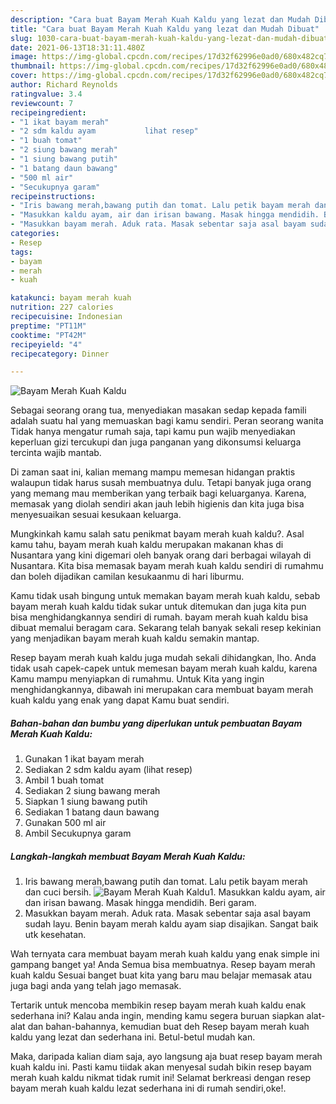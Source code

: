 ```yaml
---
description: "Cara buat Bayam Merah Kuah Kaldu yang lezat dan Mudah Dibuat"
title: "Cara buat Bayam Merah Kuah Kaldu yang lezat dan Mudah Dibuat"
slug: 1030-cara-buat-bayam-merah-kuah-kaldu-yang-lezat-dan-mudah-dibuat
date: 2021-06-13T18:31:11.480Z
image: https://img-global.cpcdn.com/recipes/17d32f62996e0ad0/680x482cq70/bayam-merah-kuah-kaldu-foto-resep-utama.jpg
thumbnail: https://img-global.cpcdn.com/recipes/17d32f62996e0ad0/680x482cq70/bayam-merah-kuah-kaldu-foto-resep-utama.jpg
cover: https://img-global.cpcdn.com/recipes/17d32f62996e0ad0/680x482cq70/bayam-merah-kuah-kaldu-foto-resep-utama.jpg
author: Richard Reynolds
ratingvalue: 3.4
reviewcount: 7
recipeingredient:
- "1 ikat bayam merah"
- "2 sdm kaldu ayam           lihat resep"
- "1 buah tomat"
- "2 siung bawang merah"
- "1 siung bawang putih"
- "1 batang daun bawang"
- "500 ml air"
- "Secukupnya garam"
recipeinstructions:
- "Iris bawang merah,bawang putih dan tomat. Lalu petik bayam merah dan cuci bersih."
- "Masukkan kaldu ayam, air dan irisan bawang. Masak hingga mendidih. Beri garam."
- "Masukkan bayam merah. Aduk rata. Masak sebentar saja asal bayam sudah layu. Benin bayam merah kaldu ayam siap disajikan. Sangat baik utk kesehatan."
categories:
- Resep
tags:
- bayam
- merah
- kuah

katakunci: bayam merah kuah 
nutrition: 227 calories
recipecuisine: Indonesian
preptime: "PT11M"
cooktime: "PT42M"
recipeyield: "4"
recipecategory: Dinner

---
```



![Bayam Merah Kuah Kaldu](https://img-global.cpcdn.com/recipes/17d32f62996e0ad0/680x482cq70/bayam-merah-kuah-kaldu-foto-resep-utama.jpg)

Sebagai seorang orang tua, menyediakan masakan sedap kepada famili adalah suatu hal yang memuaskan bagi kamu sendiri. Peran seorang  wanita Tidak hanya mengatur rumah saja, tapi kamu pun wajib menyediakan keperluan gizi tercukupi dan juga panganan yang dikonsumsi keluarga tercinta wajib mantab.

Di zaman  saat ini, kalian memang mampu memesan hidangan praktis walaupun tidak harus susah membuatnya dulu. Tetapi banyak juga orang yang memang mau memberikan yang terbaik bagi keluarganya. Karena, memasak yang diolah sendiri akan jauh lebih higienis dan kita juga bisa menyesuaikan sesuai kesukaan keluarga. 



Mungkinkah kamu salah satu penikmat bayam merah kuah kaldu?. Asal kamu tahu, bayam merah kuah kaldu merupakan makanan khas di Nusantara yang kini digemari oleh banyak orang dari berbagai wilayah di Nusantara. Kita bisa memasak bayam merah kuah kaldu sendiri di rumahmu dan boleh dijadikan camilan kesukaanmu di hari liburmu.

Kamu tidak usah bingung untuk memakan bayam merah kuah kaldu, sebab bayam merah kuah kaldu tidak sukar untuk ditemukan dan juga kita pun bisa menghidangkannya sendiri di rumah. bayam merah kuah kaldu bisa dibuat memalui beragam cara. Sekarang telah banyak sekali resep kekinian yang menjadikan bayam merah kuah kaldu semakin mantap.

Resep bayam merah kuah kaldu juga mudah sekali dihidangkan, lho. Anda tidak usah capek-capek untuk memesan bayam merah kuah kaldu, karena Kamu mampu menyiapkan di rumahmu. Untuk Kita yang ingin menghidangkannya, dibawah ini merupakan cara membuat bayam merah kuah kaldu yang enak yang dapat Kamu buat sendiri.

<!--inarticleads1-->

##### Bahan-bahan dan bumbu yang diperlukan untuk pembuatan Bayam Merah Kuah Kaldu:

1. Gunakan 1 ikat bayam merah
1. Sediakan 2 sdm kaldu ayam           (lihat resep)
1. Ambil 1 buah tomat
1. Sediakan 2 siung bawang merah
1. Siapkan 1 siung bawang putih
1. Sediakan 1 batang daun bawang
1. Gunakan 500 ml air
1. Ambil Secukupnya garam




<!--inarticleads2-->

##### Langkah-langkah membuat Bayam Merah Kuah Kaldu:

1. Iris bawang merah,bawang putih dan tomat. Lalu petik bayam merah dan cuci bersih.
<img src="https://img-global.cpcdn.com/steps/c64f95af4164afe0/160x128cq70/bayam-merah-kuah-kaldu-langkah-memasak-1-foto.jpg" alt="Bayam Merah Kuah Kaldu">1. Masukkan kaldu ayam, air dan irisan bawang. Masak hingga mendidih. Beri garam.
1. Masukkan bayam merah. Aduk rata. Masak sebentar saja asal bayam sudah layu. Benin bayam merah kaldu ayam siap disajikan. Sangat baik utk kesehatan.




Wah ternyata cara membuat bayam merah kuah kaldu yang enak simple ini gampang banget ya! Anda Semua bisa membuatnya. Resep bayam merah kuah kaldu Sesuai banget buat kita yang baru mau belajar memasak atau juga bagi anda yang telah jago memasak.

Tertarik untuk mencoba membikin resep bayam merah kuah kaldu enak sederhana ini? Kalau anda ingin, mending kamu segera buruan siapkan alat-alat dan bahan-bahannya, kemudian buat deh Resep bayam merah kuah kaldu yang lezat dan sederhana ini. Betul-betul mudah kan. 

Maka, daripada kalian diam saja, ayo langsung aja buat resep bayam merah kuah kaldu ini. Pasti kamu tiidak akan menyesal sudah bikin resep bayam merah kuah kaldu nikmat tidak rumit ini! Selamat berkreasi dengan resep bayam merah kuah kaldu lezat sederhana ini di rumah sendiri,oke!.

